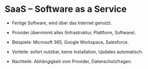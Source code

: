 # SaaS – Software as a Service

- Fertige Software, wird über das Internet genutzt.

- Provider übernimmt alles (Infrastruktur, Plattform, Software).

- Beispiele: Microsoft 365, Google Workspace, Salesforce.

- Vorteile: sofort nutzbar, keine Installation, Updates automatisch.

- Nachteile: Abhängigkeit vom Provider, Datenschutzfragen.
